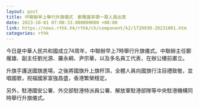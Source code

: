 ```yaml
---
layout: post
title: 中聯辦早上舉行升旗儀式　鄭雁雄率領一眾人員出席
date: 2023-10-01 07:08:33.000000000 +08:00
link: https://news.rthk.hk/rthk/ch/component/k2/1720930-20231001.htm
categories: rthk
---
```


今日是中華人民共和國成立74周年，中聯辦早上7時舉行升旗儀式。中聯辦主任鄭雁雄、副主任劉光源、羅永綱、尹宗華，以及多名員工代表，在辦公樓前肅立。

升旗手護送國旗進場，之後將國旗升上旗杆頂，全體人員向國旗行注目禮致敬，並唱國歌，祝福國家富強昌盛，香港繁榮穩定。

另外，駐港國安公署、外交部駐港特派員公署、解放軍駐港部隊等中央駐港機構同時舉行升旗儀式。

